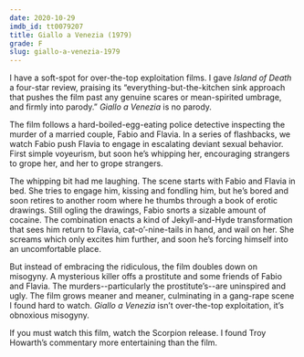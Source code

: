 ```yaml
---
date: 2020-10-29
imdb_id: tt0079207
title: Giallo a Venezia (1979)
grade: F
slug: giallo-a-venezia-1979
---
```


I have a soft-spot for over-the-top exploitation films. I gave <span data-imdb-id="tt0188527">_Island of Death_</span> a four-star review, praising its “everything-but-the-kitchen sink approach that pushes the film past any genuine scares or mean-spirited umbrage, and firmly into parody.” _Giallo a Venezia_ is no parody.

<!-- end -->

The film follows a hard-boiled-egg-eating police detective inspecting the murder of a married couple, Fabio and Flavia. In a series of flashbacks, we watch Fabio push Flavia to engage in escalating deviant sexual behavior. First simple voyeurism, but soon he’s whipping her, encouraging strangers to grope her, and her to grope strangers.

The whipping bit had me laughing. The scene starts with Fabio and Flavia in bed. She tries to engage him, kissing and fondling him, but he’s bored and soon retires to another room where he thumbs through a book of erotic drawings. Still ogling the drawings, Fabio snorts a sizable amount of cocaine. The combination enacts a kind of Jekyll-and-Hyde transformation that sees him return to Flavia, cat-o’-nine-tails in hand, and wail on her. She screams which only excites him further, and soon he’s forcing himself into an uncomfortable place.

But instead of embracing the ridiculous, the film doubles down on misogyny. A mysterious killer offs a prostitute and some friends of Fabio and Flavia. The murders--particularly the prostitute’s--are uninspired and ugly. The film grows meaner and meaner, culminating in a gang-rape scene I found hard to watch. _Giallo a Venezia_ isn’t over-the-top exploitation, it’s obnoxious misogyny.

If you must watch this film, watch the Scorpion release. I found Troy Howarth’s commentary more entertaining than the film.